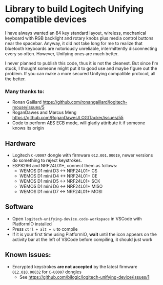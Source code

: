 # Library to build Logitech Unifying compatible devices
I have always wanted an 84 key standard layout, wireless, mechanical keyboard with RGB backlight and rotary knobs plus media control buttons near the spacebar. Anyway, it did not take long for me to realize that bluetooth keyboards are notoriously unreliable, intermittently disconnecting every so often. However, Unifying ones are much better.

I never planned to publish this code, thus it is not the cleanest. But since I'm stuck, I thought someone might put it to good use and maybe figure out the problem. If you can make a more secured Unifying compatible protocol, all the better.

### Many thanks to:
- Ronan Gaillard https://github.com/ronangaillard/logitech-mouse/issues/5
- RoganDawes and Marcus Meng https://github.com/RoganDawes/LOGITacker/issues/55
- Code to perform AES ECB mode, will gladly attribute it if someone knows its origin

## Hardware
- Logitech ```C-U0007``` dongle with firmware ```012.001.00019```, newer versions do something to reject keystrokes.
- ESP8266 and NRF24L01+, connect them as follows:
  - WEMOS D1 mini D3 <-> NRF24L01+ CS
  - WEMOS D1 mini D4 <-> NRF24L01+ CE
  - WEMOS D1 mini D5 <-> NRF24L01+ SCK
  - WEMOS D1 mini D6 <-> NRF24L01+ MISO
  - WEMOS D1 mini D7 <-> NRF24L01+ MOSI

## Software
- Open ```logitech-unifying-device.code-workspace``` in VSCode with PlatformIO installed
- Press ```ctrl + alt + u``` to compile
- If it is your first time using PlatformIO, **wait** until the icon appears on the activity bar at the left of VSCode before compiling, it should just work

## Known issues:
- Encrypted keystrokes **are not accepted** by the latest firmware ```012.010.00032``` for ```C-U0007``` dongles
    - See https://github.com/bilogic/logitech-unifying-device/issues/1
